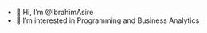 - 👋 Hi, I’m @IbrahimAsire
- 👀 I’m interested in Programming and Business Analytics

<!---
IbrahimAsire/IbrahimAsire is a ✨ special ✨ repository because its `README.md` (this file) appears on your GitHub profile.
You can click the Preview link to take a look at your changes.
--->
